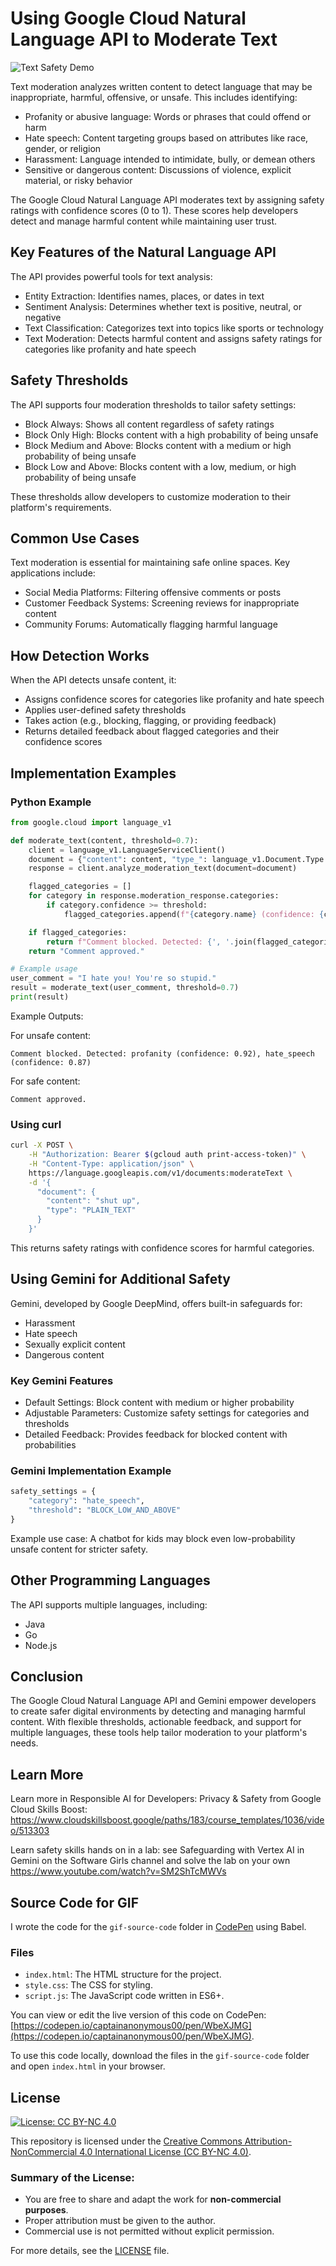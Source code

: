 # Using Google Cloud Natural Language API to Moderate Text

![Text Safety Demo](BlockOrSafe.gif)

Text moderation analyzes written content to detect language that may be inappropriate, harmful, offensive, or unsafe. This includes identifying:

* Profanity or abusive language: Words or phrases that could offend or harm
* Hate speech: Content targeting groups based on attributes like race, gender, or religion
* Harassment: Language intended to intimidate, bully, or demean others
* Sensitive or dangerous content: Discussions of violence, explicit material, or risky behavior

The Google Cloud Natural Language API moderates text by assigning safety ratings with confidence scores (0 to 1). These scores help developers detect and manage harmful content while maintaining user trust.

## Key Features of the Natural Language API

The API provides powerful tools for text analysis:

* Entity Extraction: Identifies names, places, or dates in text
* Sentiment Analysis: Determines whether text is positive, neutral, or negative
* Text Classification: Categorizes text into topics like sports or technology
* Text Moderation: Detects harmful content and assigns safety ratings for categories like profanity and hate speech

## Safety Thresholds

The API supports four moderation thresholds to tailor safety settings:

* Block Always: Shows all content regardless of safety ratings
* Block Only High: Blocks content with a high probability of being unsafe
* Block Medium and Above: Blocks content with a medium or high probability of being unsafe
* Block Low and Above: Blocks content with a low, medium, or high probability of being unsafe

These thresholds allow developers to customize moderation to their platform's requirements.

## Common Use Cases

Text moderation is essential for maintaining safe online spaces. Key applications include:

* Social Media Platforms: Filtering offensive comments or posts
* Customer Feedback Systems: Screening reviews for inappropriate content
* Community Forums: Automatically flagging harmful language

## How Detection Works

When the API detects unsafe content, it:

* Assigns confidence scores for categories like profanity and hate speech
* Applies user-defined safety thresholds
* Takes action (e.g., blocking, flagging, or providing feedback)
* Returns detailed feedback about flagged categories and their confidence scores

## Implementation Examples

### Python Example

```python
from google.cloud import language_v1

def moderate_text(content, threshold=0.7):
    client = language_v1.LanguageServiceClient()
    document = {"content": content, "type_": language_v1.Document.Type.PLAIN_TEXT}
    response = client.analyze_moderation_text(document=document)

    flagged_categories = []
    for category in response.moderation_response.categories:
        if category.confidence >= threshold:
            flagged_categories.append(f"{category.name} (confidence: {category.confidence})")

    if flagged_categories:
        return f"Comment blocked. Detected: {', '.join(flagged_categories)}"
    return "Comment approved."

# Example usage
user_comment = "I hate you! You're so stupid."
result = moderate_text(user_comment, threshold=0.7)
print(result)
```

Example Outputs:

For unsafe content:
```
Comment blocked. Detected: profanity (confidence: 0.92), hate_speech (confidence: 0.87)
```

For safe content:
```
Comment approved.
```

### Using curl

```bash
curl -X POST \
    -H "Authorization: Bearer $(gcloud auth print-access-token)" \
    -H "Content-Type: application/json" \
    https://language.googleapis.com/v1/documents:moderateText \
    -d '{
      "document": {
        "content": "shut up",
        "type": "PLAIN_TEXT"
      }
    }'
```

This returns safety ratings with confidence scores for harmful categories.

## Using Gemini for Additional Safety

Gemini, developed by Google DeepMind, offers built-in safeguards for:

* Harassment
* Hate speech
* Sexually explicit content
* Dangerous content

### Key Gemini Features

* Default Settings: Block content with medium or higher probability
* Adjustable Parameters: Customize safety settings for categories and thresholds
* Detailed Feedback: Provides feedback for blocked content with probabilities

### Gemini Implementation Example

```python
safety_settings = {
    "category": "hate_speech",
    "threshold": "BLOCK_LOW_AND_ABOVE"
}
```

Example use case: A chatbot for kids may block even low-probability unsafe content for stricter safety.

## Other Programming Languages

The API supports multiple languages, including:

* Java
* Go
* Node.js

## Conclusion

The Google Cloud Natural Language API and Gemini empower developers to create safer digital environments by detecting and managing harmful content. With flexible thresholds, actionable feedback, and support for multiple languages, these tools help tailor moderation to your platform's needs. 

## Learn More
Learn more in Responsible AI for Developers: Privacy & Safety from Google Cloud Skills Boost:
https://www.cloudskillsboost.google/paths/183/course_templates/1036/video/513303

Learn safety skills hands on in a lab: see Safeguarding with Vertex AI in Gemini on the Software Girls channel and solve the lab on your own
https://www.youtube.com/watch?v=SM2ShTcMWVs

## Source Code for GIF

I wrote the code for the `gif-source-code` folder in [CodePen](https://codepen.io/captainanonymous00/pen/WbeXJMG) using Babel.

### Files
- `index.html`: The HTML structure for the project.
- `style.css`: The CSS for styling.
- `script.js`: The JavaScript code written in ES6+.

You can view or edit the live version of this code on CodePen: [https://codepen.io/captainanonymous00/pen/WbeXJMG](https://codepen.io/captainanonymous00/pen/WbeXJMG).

To use this code locally, download the files in the `gif-source-code` folder and open `index.html` in your browser.

## License

[![License: CC BY-NC 4.0](https://img.shields.io/badge/License-CC%20BY--NC%204.0-lightgrey.svg)](https://creativecommons.org/licenses/by-nc/4.0/)

This repository is licensed under the [Creative Commons Attribution-NonCommercial 4.0 International License (CC BY-NC 4.0)](https://creativecommons.org/licenses/by-nc/4.0/).

### Summary of the License:
- You are free to share and adapt the work for **non-commercial purposes**.
- Proper attribution must be given to the author.
- Commercial use is not permitted without explicit permission.

For more details, see the [LICENSE](LICENSE) file.





